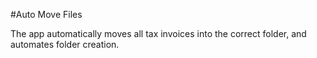 #Auto Move Files

The app automatically moves all tax invoices into the correct folder, and automates folder creation.
